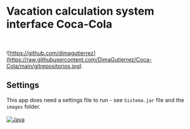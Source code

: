 # Vacation calculation system interface Coca-Cola
</br>

![https://github.com/dimagutierrez](https://raw.githubusercontent.com/DimaGutierrez/Coca-Cola/main/gitrepositorios.jpg)
</br>
## Settings
This app does need a settings file to run - see `Sistema.jar` file and the `images` folder.
</br></br>
[![Java](https://img.shields.io/badge/Java-007396?style=for-the-badge&logo=github&logoColor=white&labelColor=101010)]()
